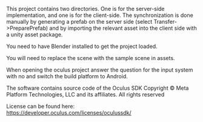 This project contains two directories. One is for the server-side implementation, and one is for the client-side. The synchronization is done manually by generating a prefab on the server side (select Transfer->PreparePrefab) and by importing the relevant asset into the client side with a 
unity asset package.

You need to have Blender installed to get the project loaded.

You will need to replace the scene with the sample scene in assets.

When opening the oculus project answer the question for the input system with no and switch the build platform to Android.

The software contains source code of the Oculus SDK
Copyright © Meta Platform Technologies, LLC and its affiliates. All rights reserved

License can be found here: https://developer.oculus.com/licenses/oculussdk/
